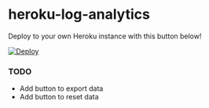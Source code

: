 # heroku-log-analytics


Deploy to your own Heroku instance with this button below!

[![Deploy](https://www.herokucdn.com/deploy/button.png)](https://heroku.com/deploy)

### TODO
- Add button to export data
- Add button to reset data
